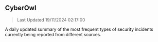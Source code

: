 ## CyberOwl 
> Last Updated 19/11/2024 02:17:00 


A daily updated summary of the most frequent types of security incidents currently being reported from different sources.

